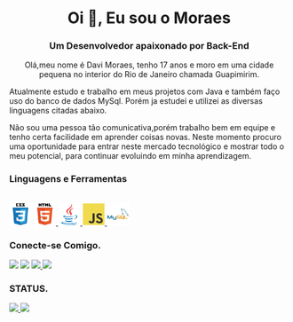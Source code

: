 <h1 align="center">Oi 👋, Eu sou o Moraes</h1>
<h3 align="center">Um Desenvolvedor apaixonado por Back-End</h3>
<p align="center">Olá,meu nome é Davi Moraes, tenho 17 anos e moro em uma cidade pequena no interior do Rio de Janeiro chamada Guapimirim.
  
  
  Atualmente estudo e trabalho em meus projetos com Java e também faço uso do banco de dados MySql. Porém ja estudei e utilizei as diversas linguagens citadas abaixo.
  
 
Não sou uma pessoa tão comunicativa,porém trabalho bem em equipe e tenho certa facilidade em aprender coisas novas. Neste momento procuro uma oportunidade para entrar neste mercado tecnológico e mostrar todo o meu potencial, para continuar evoluindo em minha aprendizagem.</p>
    
### Linguagens e Ferramentas    
<div style="display: inline_block"><br>
   <img src="https://raw.githubusercontent.com/devicons/devicon/master/icons/css3/css3-original-wordmark.svg" alt="css3" width="40" height="40"/> </a> <a href="https://www.w3.org/html/" target="_blank" rel="noreferrer"> <img src="https://raw.githubusercontent.com/devicons/devicon/master/icons/html5/html5-original-wordmark.svg" alt="html5" width="40" height="40"/> </a> <a href="https://www.java.com" target="_blank" rel="noreferrer"> <img src="https://raw.githubusercontent.com/devicons/devicon/master/icons/java/java-original.svg" alt="java" width="40" height="40"/> </a> <a href="https://developer.mozilla.org/en-US/docs/Web/JavaScript" target="_blank" rel="noreferrer"> <img src="https://raw.githubusercontent.com/devicons/devicon/master/icons/javascript/javascript-original.svg" alt="javascript" width="40" height="40"/> </a> <a href="https://www.mysql.com/" target="_blank" rel="noreferrer"> <img src="https://raw.githubusercontent.com/devicons/devicon/master/icons/mysql/mysql-original-wordmark.svg" alt="mysql" width="40" height="40"/> </a> 
</div>
 
 ### Conecte-se Comigo.
 
<div> 
  <a href="https://instagram.com/moraesskkj" target="_blank"><img src="https://img.shields.io/badge/-Instagram-%23E4405F?style=for-the-badge&logo=instagram&logoColor=white" target="_blank"></a>
 	<a href="https://www.twitch.tv/mooraeskkj" target="_blank"><img src="https://img.shields.io/badge/Twitch-9146FF?style=for-the-badge&logo=twitch&logoColor=white" target="_blank"></a>
  <a href = "mailto:mooraesz123@gmail.com"><img src="https://img.shields.io/badge/-Gmail-%23333?style=for-the-badge&logo=gmail&logoColor=white" target="_blank"> </a>
  <a href="https://www.linkedin.com/in/david1moraes/ target="_blank"> <img src="https://img.shields.io/badge/-LinkedIn-%230077B5?style=for-the-badge&logo=linkedin&logoColor="white" target="_blan"></a> 
  
</div> 

### STATUS.
<div>
  <a href="https://www.linkedin.com/in/david1moraes/">
  <img height="150em" src="https://github-readme-stats.vercel.app/api/top-langs/?username=moraeskkj&layout=compact&langs_count=16&theme=dark"/>
  <img height="150em" src="https://github-readme-stats.vercel.app/api?username=moraeskkj&show_icons=true&theme=chartreuse-dark&include_all_commits=true&count_private=true"/>
<div/>  


